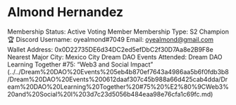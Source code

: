 # Almond Hernandez

Membership Status: Active Voting Member
Membership Type: S2 Champion 🏆
Discord Username: oyealmond#7049
Email: oyealmond@gmail.com
Wallet Address: 0x0D22735DE6d34DC2ed5efDbC2f30D7Aa8e2B9F8e
Nearest Major City: Mexico City
Dream DAO Events Attended: Dream DAO Learning Together #75: “Web3 and Social Impact” (../../Dream%20DAO%20Events%205eb4b870ef7643a4986aa5b6f0fdb3b8/Dream%20DAO%20Events%200612daaf307c45b988a66d425cab4dda/Dream%20DAO%20Learning%20Together%20#75%20%E2%80%9CWeb3%20and%20Social%20I%203d7c23d5056b484eaa98e76cfa1c69fc.md)